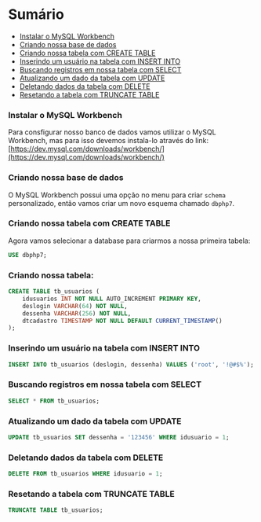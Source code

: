 # Sumário

- [Instalar o MySQL Workbench](#instalar-o-mysql-workbench)
- [Criando nossa base de dados](#criando-nossa-base-de-dados)
- [Criando nossa tabela com CREATE TABLE](#criando-nossa-tabela-com-create-table)
- [Inserindo um usuário na tabela com INSERT INTO](#inserindo-um-usuário-na-tabela-com-insert-into)
- [Buscando registros em nossa tabela com SELECT](#buscando-registros-em-nossa-tabela-com-select)
- [Atualizando um dado da tabela com UPDATE](#atualizando-um-dado-da-tabela-com-update)
- [Deletando dados da tabela com DELETE](#deletando-dados-da-tabela-com-delete)
- [Resetando a tabela com TRUNCATE TABLE](#resetando-a-tabela-com-truncate-table)


### Instalar o MySQL Workbench

Para consfigurar nosso banco de dados vamos utilizar o MySQL Workbench, mas para isso devemos instala-lo
através do link: [https://dev.mysql.com/downloads/workbench/](https://dev.mysql.com/downloads/workbench/)

### Criando nossa base de dados

O MySQL Workbench possui uma opção no menu para criar `schema` personalizado, então vamos criar um novo esquema
chamado `dbphp7`.

### Criando nossa tabela com CREATE TABLE

Agora vamos selecionar a database para criarmos a nossa primeira tabela:

```sql
USE dbphp7;
```

### Criando nossa tabela:

```sql
CREATE TABLE tb_usuarios (
    idusuarios INT NOT NULL AUTO_INCREMENT PRIMARY KEY,
    deslogin VARCHAR(64) NOT NULL,
    dessenha VARCHAR(256) NOT NULL,
    dtcadastro TIMESTAMP NOT NULL DEFAULT CURRENT_TIMESTAMP()
);
```

### Inserindo um usuário na tabela com INSERT INTO

```sql
INSERT INTO tb_usuarios (deslogin, dessenha) VALUES ('root', '!@#$%');
```

### Buscando registros em nossa tabela com SELECT

```sql
SELECT * FROM tb_usuarios;
```

### Atualizando um dado da tabela com UPDATE

```sql
UPDATE tb_usuarios SET dessenha = '123456' WHERE idusuario = 1;
```

### Deletando dados da tabela com DELETE

```sql
DELETE FROM tb_usuarios WHERE idusuario = 1;
```

### Resetando a tabela com TRUNCATE TABLE

```sql
TRUNCATE TABLE tb_usuarios;
```